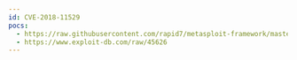 ```yaml
---
id: CVE-2018-11529
pocs:
  - https://raw.githubusercontent.com/rapid7/metasploit-framework/master/modules/exploits/windows/fileformat/vlc_mkv.rb
  - https://www.exploit-db.com/raw/45626
---
```

